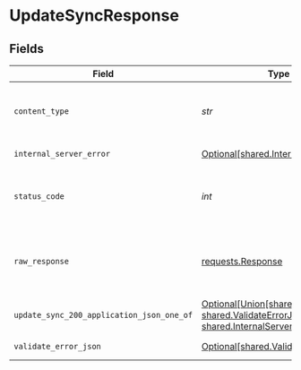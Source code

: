 # UpdateSyncResponse


## Fields

| Field                                                                                                                                         | Type                                                                                                                                          | Required                                                                                                                                      | Description                                                                                                                                   |
| --------------------------------------------------------------------------------------------------------------------------------------------- | --------------------------------------------------------------------------------------------------------------------------------------------- | --------------------------------------------------------------------------------------------------------------------------------------------- | --------------------------------------------------------------------------------------------------------------------------------------------- |
| `content_type`                                                                                                                                | *str*                                                                                                                                         | :heavy_check_mark:                                                                                                                            | HTTP response content type for this operation                                                                                                 |
| `internal_server_error`                                                                                                                       | [Optional[shared.InternalServerError]](../../models/shared/internalservererror.md)                                                            | :heavy_minus_sign:                                                                                                                            | Something went wrong                                                                                                                          |
| `status_code`                                                                                                                                 | *int*                                                                                                                                         | :heavy_check_mark:                                                                                                                            | HTTP response status code for this operation                                                                                                  |
| `raw_response`                                                                                                                                | [requests.Response](https://requests.readthedocs.io/en/latest/api/#requests.Response)                                                         | :heavy_minus_sign:                                                                                                                            | Raw HTTP response; suitable for custom response parsing                                                                                       |
| `update_sync_200_application_json_one_of`                                                                                                     | [Optional[Union[shared.Sync, shared.ValidateErrorJSON, shared.InternalServerError]]](../../models/operations/updatesync200applicationjson.md) | :heavy_minus_sign:                                                                                                                            | Ok                                                                                                                                            |
| `validate_error_json`                                                                                                                         | [Optional[shared.ValidateErrorJSON]](../../models/shared/validateerrorjson.md)                                                                | :heavy_minus_sign:                                                                                                                            | Validation Failed                                                                                                                             |
